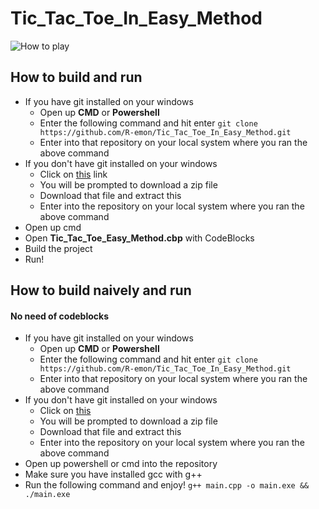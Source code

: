 # Tic_Tac_Toe_In_Easy_Method

![How to play](https://github.com/R-emon/Tic_Tac_Toe_In_Easy_Method/blob/master/Tic_Tac_Toe_Easy_Method/tutorial.gif)


## How to build and run ##
* If you have git installed on your windows
  * Open up **CMD** or **Powershell**
  * Enter the following command and hit enter 
    ```git clone https://github.com/R-emon/Tic_Tac_Toe_In_Easy_Method.git```
  * Enter into that repository on your local system where you ran the above command
* If you don't have git installed on your windows
  * Click on [this](https://github.com/R-emon/Tic_Tac_Toe_In_Easy_Method/archive/master.zip) link
  * You will be prompted to download a zip file
  * Download that file and extract this
  * Enter into the repository on your local system where you ran the above command
* Open up cmd 
* Open **Tic_Tac_Toe_Easy_Method.cbp** with CodeBlocks
* Build the project 
* Run!

## How to build naively and run ##
#### No need of codeblocks ###
* If you have git installed on your windows
  * Open up **CMD** or **Powershell**
  * Enter the following command and hit enter 
    ```git clone https://github.com/R-emon/Tic_Tac_Toe_In_Easy_Method.git```
  * Enter into that repository on your local system where you ran the above command
* If you don't have git installed on your windows
  * Click on [this](https://github.com/R-emon/Tic_Tac_Toe_In_Easy_Method/archive/master.zip)
  * You will be prompted to download a zip file
  * Download that file and extract this
  * Enter into the repository on your local system where you ran the above command
* Open up powershell or cmd into the repository
* Make sure you have installed gcc with g++
 * Run the following command and enjoy!
 ```g++ main.cpp -o main.exe && ./main.exe```
 
